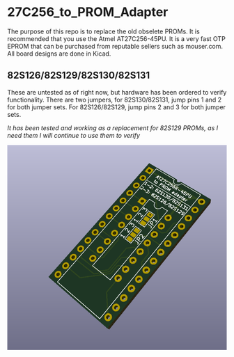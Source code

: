 # 27C256_to_PROM_Adapter

The purpose of this repo is to replace the old obselete PROMs. It is recommended that you use the Atmel AT27C256-45PU. It is a very fast OTP EPROM that can be purchased from reputable sellers such as mouser.com. All board designs are done in Kicad.

## 82S126/82S129/82S130/82S131
These are untested as of right now, but hardware has been ordered to verify functionality. There are two jumpers, for 82S130/82S131, jump pins 1 and 2 for both jumper sets. For 82S126/82S129, jump pins 2 and 3 for both jumper sets.

*It has been tested and working as a replacement for 82S129 PROMs, as I need them I will continue to use them to verify*

![82S126/82S129/82S130/82S131](Images/82S126.png)
